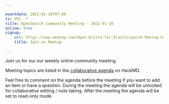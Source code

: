 ```yaml
---

eventdate: 2022-01-18T07:00
tz: UTC -7
title: OpenSearch Community Meeting - 2022-01-18
online: true
signup:
    url: https://www.meetup.com/Open-Distro-for-Elasticsearch-Meetup-Group/events/282613028/
    title: Join on Meetup

---
```


Join us for our our weekly online community meeting.

Meeting topics are listed in the [collaborative agenda](https://hackmd.io/@HmdZWaVnQU6M8icdvC5TwQ/ry64qltqY?both=) on HackMD.

Feel free to comment on the agenda before the meeting if you want to add an item or have a question.
During the meeting the agenda will be unlocked for collaborative editing / note taking. After the meeting the agenda will be set to read-only mode.
